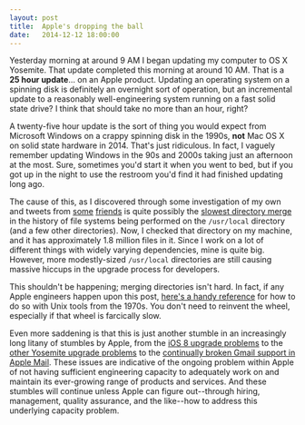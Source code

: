 ```yaml
---
layout: post
title:  Apple's dropping the ball
date:   2014-12-12 18:00:00
---
```


Yesterday morning at around 9 AM I began updating my computer to OS X Yosemite. That update completed this morning at around 10 AM. That is a **25 hour update**... on an Apple product. Updating an operating system on a spinning disk is definitely an overnight sort of operation, but an incremental update to a reasonably well-engineering system running on a fast solid state drive? I think that should take no more than an hour, right?

A twenty-five hour update is the sort of thing you would expect from Microsoft Windows on a crappy spinning disk in the 1990s, **not** Mac OS X on solid state hardware in 2014. That's just ridiculous. In fact, I vaguely remember updating Windows in the 90s and 2000s taking just an afternoon at the most. Sure, sometimes you'd start it when you went to bed, but if you got up in the night to use the restroom you'd find it had finished updating long ago.

The cause of this, as I discovered through some investigation of my own and tweets from [some](https://twitter.com/bwjacobs/status/543193833933393921) [friends](https://twitter.com/amblin/status/543228415768150018) is quite possibly the [slowest directory merge] in the history of file systems being performed on the `/usr/local` directory (and a few other directories). Now, I checked that directory on my machine, and it has approximately 1.8 million files in it. Since I work on a lot of different things with widely varying dependencies, mine is quite big. However, more modestly-sized `/usr/local` directories are still causing massive hiccups in the upgrade process for developers.

[slowest directory merge]: https://jimlindley.com/blog/yosemite-upgrade-homebrew-tips/#symptoms

This shouldn't be happening; merging directories isn't hard. In fact, if any Apple engineers happen upon this post, [here's a handy reference](http://lmgtfy.com/?q=unix+merge+directories) for how to do so with Unix tools from the 1970s. You don't need to reinvent the wheel, especially if that wheel is farcically slow.

Even more saddening is that this is just another stumble in an increasingly long litany of stumbles by Apple, from the [iOS 8 upgrade problems](http://bits.blogs.nytimes.com/2014/09/24/apple-pulls-software-update-after-iphone-problems/) to the [other Yosemite upgrade problems](http://fieldguide.gizmodo.com/the-worst-bugs-in-os-x-yosemite-and-how-to-fix-them-1652690924) to the [continually broken Gmail support in Apple Mail](http://9to5mac.com/2014/02/26/even-after-os-x-10-9-2-mavericks-update-users-still-complaining-about-mail-issues/). These issues are indicative of the ongoing problem within Apple of not having sufficient engineering capacity to adequately work on and maintain its ever-growing range of products and services. And these stumbles will continue unless Apple can figure out--through hiring, management, quality assurance, and the like--how to address this underlying capacity problem.
